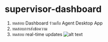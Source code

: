 # supervisor-dashboard
1. ทดสอบ Dashboard ร่วมกับ Agent Desktop App
2. ทดสอบการส่งข้อความ
3. ทดสอบ real-time updates
![alt text](/img/test.png)